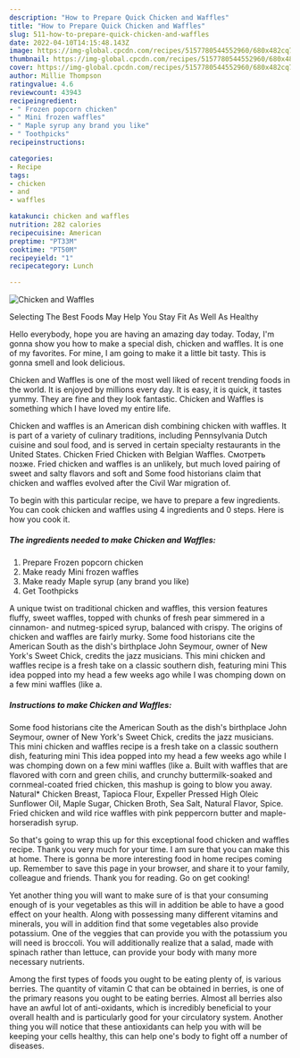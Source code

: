 ```yaml
---
description: "How to Prepare Quick Chicken and Waffles"
title: "How to Prepare Quick Chicken and Waffles"
slug: 511-how-to-prepare-quick-chicken-and-waffles
date: 2022-04-10T14:15:48.143Z
image: https://img-global.cpcdn.com/recipes/5157780544552960/680x482cq70/chicken-and-waffles-recipe-main-photo.jpg
thumbnail: https://img-global.cpcdn.com/recipes/5157780544552960/680x482cq70/chicken-and-waffles-recipe-main-photo.jpg
cover: https://img-global.cpcdn.com/recipes/5157780544552960/680x482cq70/chicken-and-waffles-recipe-main-photo.jpg
author: Millie Thompson
ratingvalue: 4.6
reviewcount: 43943
recipeingredient:
- " Frozen popcorn chicken"
- " Mini frozen waffles"
- " Maple syrup any brand you like"
- " Toothpicks"
recipeinstructions:

categories:
- Recipe
tags:
- chicken
- and
- waffles

katakunci: chicken and waffles 
nutrition: 282 calories
recipecuisine: American
preptime: "PT33M"
cooktime: "PT50M"
recipeyield: "1"
recipecategory: Lunch

---
```



![Chicken and Waffles](https://img-global.cpcdn.com/recipes/5157780544552960/680x482cq70/chicken-and-waffles-recipe-main-photo.jpg)

Selecting The Best Foods May Help You Stay Fit As Well As Healthy

Hello everybody, hope you are having an amazing day today. Today, I'm gonna show you how to make a special dish, chicken and waffles. It is one of my favorites. For mine, I am going to make it a little bit tasty. This is gonna smell and look delicious.

Chicken and Waffles is one of the most well liked of recent trending foods in the world. It is enjoyed by millions every day. It is easy, it is quick, it tastes yummy. They are fine and they look fantastic. Chicken and Waffles is something which I have loved my entire life.

Chicken and waffles is an American dish combining chicken with waffles. It is part of a variety of culinary traditions, including Pennsylvania Dutch cuisine and soul food, and is served in certain specialty restaurants in the United States. Chicken Fried Chicken with Belgian Waffles. Смотреть позже. Fried chicken and waffles is an unlikely, but much loved pairing of sweet and salty flavors and soft and Some food historians claim that chicken and waffles evolved after the Civil War migration of.


To begin with this particular recipe, we have to prepare a few ingredients. You can cook chicken and waffles using 4 ingredients and 0 steps. Here is how you cook it.

<!--inarticleads1-->

##### The ingredients needed to make Chicken and Waffles:

1. Prepare  Frozen popcorn chicken
1. Make ready  Mini frozen waffles
1. Make ready  Maple syrup (any brand you like)
1. Get  Toothpicks


A unique twist on traditional chicken and waffles, this version features fluffy, sweet waffles, topped with chunks of fresh pear simmered in a cinnamon- and nutmeg-spiced syrup, balanced with crispy. The origins of chicken and waffles are fairly murky. Some food historians cite the American South as the dish&#39;s birthplace John Seymour, owner of New York&#39;s Sweet Chick, credits the jazz musicians. This mini chicken and waffles recipe is a fresh take on a classic southern dish, featuring mini This idea popped into my head a few weeks ago while I was chomping down on a few mini waffles (like a. 

<!--inarticleads2-->

##### Instructions to make Chicken and Waffles:



Some food historians cite the American South as the dish&#39;s birthplace John Seymour, owner of New York&#39;s Sweet Chick, credits the jazz musicians. This mini chicken and waffles recipe is a fresh take on a classic southern dish, featuring mini This idea popped into my head a few weeks ago while I was chomping down on a few mini waffles (like a. Built with waffles that are flavored with corn and green chilis, and crunchy buttermilk-soaked and cornmeal-coated fried chicken, this mashup is going to blow you away. Natural* Chicken Breast, Tapioca Flour, Expeller Pressed High Oleic Sunflower Oil, Maple Sugar, Chicken Broth, Sea Salt, Natural Flavor, Spice. Fried chicken and wild rice waffles with pink peppercorn butter and maple-horseradish syrup. 

So that's going to wrap this up for this exceptional food chicken and waffles recipe. Thank you very much for your time. I am sure that you can make this at home. There is gonna be more interesting food in home recipes coming up. Remember to save this page in your browser, and share it to your family, colleague and friends. Thank you for reading. Go on get cooking!

Yet another thing you will want to make sure of is that your consuming enough of is your vegetables as this will in addition be able to have a good effect on your health. Along with possessing many different vitamins and minerals, you will in addition find that some vegetables also provide potassium. One of the veggies that can provide you with the potassium you will need is broccoli. You will additionally realize that a salad, made with spinach rather than lettuce, can provide your body with many more necessary nutrients.

Among the first types of foods you ought to be eating plenty of, is various berries. The quantity of vitamin C that can be obtained in berries, is one of the primary reasons you ought to be eating berries. Almost all berries also have an awful lot of anti-oxidants, which is incredibly beneficial to your overall health and is particularly good for your circulatory system. Another thing you will notice that these antioxidants can help you with will be keeping your cells healthy, this can help one's body to fight off a number of diseases.
